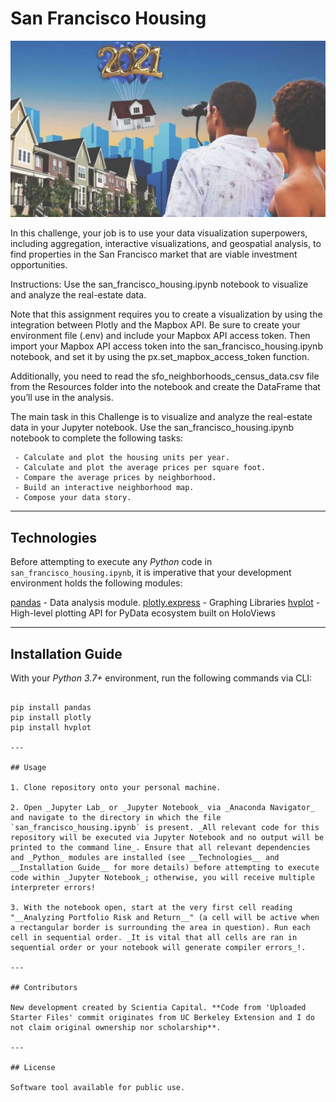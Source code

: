 # San Francisco Housing

![San Francisco Housing](./images/2021_image.jpg)

In this challenge, your job is to use your data visualization superpowers, including aggregation, interactive visualizations, and geospatial analysis, to find properties in the San Francisco market that are viable investment opportunities.

Instructions:  Use the san_francisco_housing.ipynb notebook to visualize and analyze the real-estate data.

Note that this assignment requires you to create a visualization by using the integration between Plotly and the Mapbox API. Be sure to create your environment file (.env) and include your Mapbox API access token. Then import your Mapbox API access token into the san_francisco_housing.ipynb notebook, and set it by using the px.set_mapbox_access_token function.

Additionally, you need to read the sfo_neighborhoods_census_data.csv file from the Resources folder into the notebook and create the DataFrame that you’ll use in the analysis.

The main task in this Challenge is to visualize and analyze the real-estate data in your Jupyter notebook. Use the san_francisco_housing.ipynb notebook to complete the following tasks:

     - Calculate and plot the housing units per year.
     - Calculate and plot the average prices per square foot.
     - Compare the average prices by neighborhood.
     - Build an interactive neighborhood map.
     - Compose your data story.
---

## Technologies


Before attempting to execute any _Python_ code in `san_francisco_housing.ipynb`, it is imperative that your development environment holds the following modules:

[pandas](https://pandas.pydata.org/pandas-docs/stable/) - Data analysis module.
[plotly.express](https://plotly.com/python/plotly-express/) - Graphing Libraries
[hvplot](https://hvplot.holoviz.org/getting_started/index.html) - High-level plotting API for PyData ecosystem built on HoloViews

---

## Installation Guide

With your _Python 3.7+_ environment, run the following commands via CLI:

```

pip install pandas
pip install plotly
pip install hvplot

---

## Usage

1. Clone repository onto your personal machine. 

2. Open _Jupyter Lab_ or _Jupyter Notebook_ via _Anaconda Navigator_ and navigate to the directory in which the file `san_francisco_housing.ipynb` is present. _All relevant code for this repository will be executed via Jupyter Notebook and no output will be printed to the command line_. Ensure that all relevant dependencies and _Python_ modules are installed (see __Technologies__ and __Installation Guide__ for more details) before attempting to execute code within _Jupyter Notebook_; otherwise, you will receive multiple interpreter errors! 

3. With the notebook open, start at the very first cell reading "__Analyzing Portfolio Risk and Return__" (a cell will be active when a rectangular border is surrounding the area in question). Run each cell in sequential order. _It is vital that all cells are ran in sequential order or your notebook will generate compiler errors_!. 

---

## Contributors

New development created by Scientia Capital. **Code from 'Uploaded Starter Files' commit originates from UC Berkeley Extension and I do not claim original ownership nor scholarship**.

---

## License

Software tool available for public use. 
